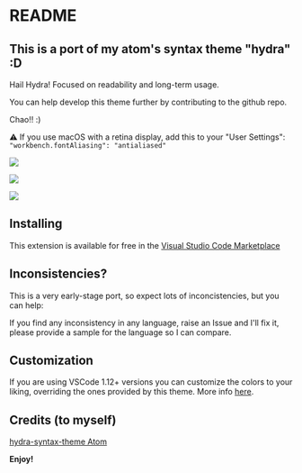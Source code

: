 # README
## This is a port of my atom's syntax theme "hydra" :D

Hail Hydra! Focused on readability and long-term usage.

You can help develop this theme further by contributing to the github repo.

Chao!! :)

:warning: If you use macOS with a retina display, add this to your "User Settings":  
`"workbench.fontAliasing": "antialiased"`

![](https://raw.githubusercontent.com/juanmnl/vs-hydra/master/screenshots/preview.png)

![](https://raw.githubusercontent.com/juanmnl/vs-hydra/master/screenshots/css.png)

![](https://raw.githubusercontent.com/juanmnl/vs-hydra/master/screenshots/json.png)


## Installing

This extension is available for free in the [Visual Studio Code Marketplace](https://marketplace.visualstudio.com/items/juanmnl.vscode-theme-hydra)  

## Inconsistencies?
This is a very early-stage port, so expect lots of inconcistencies, but you can help:

If you find any inconsistency in any language, raise an Issue and I'll fix it, please provide a sample for the language so I can compare. 

## Customization

If you are using VSCode 1.12+ versions you can customize the colors to your liking, overriding the ones provided by this theme. More info [here](https://code.visualstudio.com/docs/getstarted/theme-color-reference).

## Credits (to myself)

[hydra-syntax-theme Atom](https://atom.io/themes/hydra-syntax-theme)

**Enjoy!**